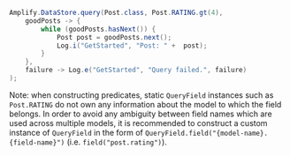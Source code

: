```java
Amplify.DataStore.query(Post.class, Post.RATING.gt(4),
    goodPosts -> {
        while (goodPosts.hasNext()) {
            Post post = goodPosts.next();
            Log.i("GetStarted", "Post: " +  post);
        }
    },
    failure -> Log.e("GetStarted", "Query failed.", failure)
);
```

<amplify-callout>

Note: when constructing predicates, static `QueryField` instances such as `Post.RATING` do not own any information about the model to which the field belongs. In order to avoid any ambiguity between field names which are used across multiple models, it is recommended to construct a custom instance of `QueryField` in the form of `QueryField.field("{model-name}.{field-name}")` (i.e. `field("post.rating")`).

</amplify-callout>
